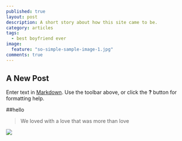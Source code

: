 ```yaml
---
published: true
layout: post
description: A short story about how this site came to be.
category: articles
tags: 
  - best boyfriend ever
image: 
  feature: "so-simple-sample-image-1.jpg"
comments: true
---
```


## A New Post

Enter text in [Markdown](http://daringfireball.net/projects/markdown/). Use the toolbar above, or click the **?** button for formatting help.

##hello

> We loved with a love that was more than love

![](/_posts/delete.004.jpg)